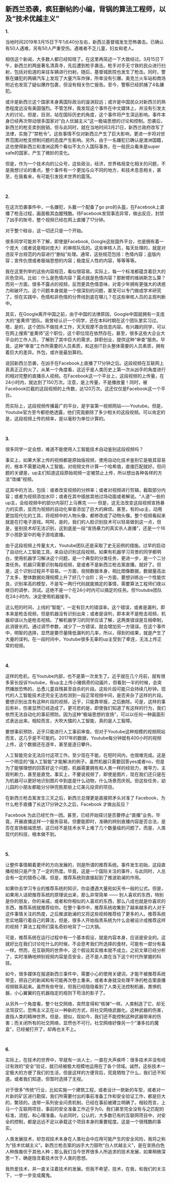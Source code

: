 ## 新西兰恐袭，疯狂删帖的小编，背锅的算法工程师，以及“技术优越主义”

**1.**

当地时间2019年3月15日下午1点40分左右，新西兰基督城发生恐怖袭击。已确认有50人遇难，另有50人严重受伤。遇难者不乏儿童，妇女和老人。

相信这个新闻，大多数人都已经知晓了。在这里再简述一下大致经过。3月15日下午，新西兰的两座著名清真寺，先后遭到枪手袭击。枪手对手无寸铁的民众进行扫射，包括对街道的来往车辆进行扫射。随后，基督城医院也发生了枪击。同时，警察在嫌犯的两辆汽车上发现了大量汽车炸弹，所幸没有引爆。奥克兰火车站和商场附近也发现了疑似爆炸包裹，但没有相关伤亡报告。至今，警察已经抓捕了4名嫌犯。

或许是新西兰这个国家本身离国际政治的漩涡较远；或许是中国民众对新西兰的熟悉程度远没有美国强烈。不管怎样，我发现这个事件在中文媒体上，并没有引发太大的讨论。但是，目测，站在国际历史的角度，这个事件将产生深远影响。事件本身已经再次带动很多国家对“白人优越主义”这一极端思想的讨论和控制。恐袭后，新西兰的枪支卖到脱销，但与此同时，就在当地时间3月21日，新西兰政府改写了法律，实施了“禁枪令”。这些事情不仅对新西兰产生了巨大影响，更进一步将对世界范围对枪支控制问题的态度产生影响。另外，由于一名嫌犯已确认是澳洲国籍，这也使得新西兰和澳洲这两个看似不太介入国际事务，在一般民众看来是super safe的国家，产生了微妙的变化。

但是，作为一个技术向的公众号，这些政治，经济，世界格局变化相关的问题，不是我想讨论的重点。整个事件有一个更加与众不同的地方，和技术息息相关，甚至，在我看来，有可能引发技术世界的震荡。

<br/>

**2.**

在这次恐袭事件中，一名嫌犯，头戴一个配备了go pro的头盔，在Facebook上直播了枪击过程，画面极其血腥残酷。待Facebook发现事态异常，做出反应，封禁了凶手的账号，整个视频已经在网上直播了17分钟。

对于整个硅谷，这一切还只是一个开始。

很多同学可能并不了解，即使是Facebook, Google这些国外平台，也是拥有着一个庞大（或者说是相对庞大）的审核队伍的。这些审核人员，每天处理的，就是对违反平台规范的内容进行“删帖”处理。通常，这些规范包括：色情内容；盗版内容；宣传仇恨或者极端思想的内容；极度反人性的内容，等等等等。

我在这里列举的这些内容规范，看似很容易。实际上，每一个标准都蕴含着巨大的灰色空间。比如：什么是色情内容？露点就是色情内容？那断臂的维纳斯怎么算？而另一方面，很多不露点的视频，反而更具色情意味，对青少年拥有更强大的诱惑力和破坏力。这个问题本身就是一个很深刻的问题，甚至可以专门做成学术研究了。但在实践中，色情和非色情的分界线到底在哪儿？在这些审核人员的主观判断中。

其实，在Google离开中国之前，由于中国的法律原因，Google中国就拥有一支庞大的“鉴黄师”团队。我曾经认识一个同学，还在本科时期在这个团队里实习过。嗯，是的，这个团队不做技术工作，天天观摩不良信息内容。有兴趣的同学，可以在网上搜索“鉴黄师”这个职位，这个职位现在依然存在。甚至，很多这些大企业大平台的工作人员，了解到了其中巨大的需求，辞职创业，提供这种“审查”服务。毕竟，这种“审查”工作所需要的人员素质，和这些IT巨头整体需要的人员素质，拥有着巨大的差异。外包，或许是最划算的。

说回新西兰恐袭，在凶手在Facebook上直播了17分钟之后。这段视频在互联网上真真正正的火了。从某一个角度看，这近乎是人类历史上第一次从凶手的角度进行的相对完整的直播杀人视频。在Facebook这一个平台上，这段视频的上传量，在24小时内，就达到了150万次。注意，是上传量，不是播放量！同时，被Facebook拦截的这段视频的上传数，达120万次。这还仅仅是Facebook这一个平台。

而实际上，这段视频传播最广的平台，是宇宙第一视频网站——Youtube。但是，Youtube官方至今都拒绝透露，他们究竟删除了多少相关的这段视频。可以肯定的是，这段视频上传的频率，是以毫秒为单位计算的。

<br/>

**3.**

很多同学一定会想，难道不能使用人工智能技术自动鉴别这段视频吗？

事实上，如果大家上传的视频都是原始版视频，使用自动化技术鉴别它是极其容易的，根本不需要动用人工智能。对视频文件计算一个哈希值，直接匹配就好。但问题的关键是，up主们知道这段原始视频一定被禁止上传，所以想出各种各样的方法“改编”视频。

这其中的方法，包括：或者改变视频的分辨率；或者对视频进行剪辑，截取部分内容；或者为视频添加水印；或者在其中插放其他过场动面或者解说。“人道”一些的up主，会给视频中的部分内容打上马赛克 —— 但是，这无法改变这段视频宣扬暴力的实质，反而为视频的自动化审查添加了巨大的麻烦。甚至，有的up主，动用更加现代化的工具，将视频中的人物头像，都修改成了动物头像。整个视频看起来就是在打电子游戏。呵呵，是的，我们的人脸识别技术可以轻易做到这一点，但是，鉴别技术却无法识别，这到底是一段“宣扬暴力的真实杀人直播”，还是一个16岁小孩卧室中的电子游戏直播。

由于这段视频上传量太大，Youtube团队还是采取了史无前例的措施。过早的启动了自动化人工智能工具，来自动识别这段视频。如果有机器学习背景的同学都明白，使用机器学习解决这个问题，是一个典型的分类任务，更进一步，是一个二分类任务。机器只需要识别每段视频，是或者不是新西兰枪击案直播，就好了。但是，这个识别过程并不容易。一方面，视频数据本身，相比图像数据，数据量高出了太多，整体数据处理规模上升了好几个台阶；另一方面，要想训练出一个性能优良，识别率高的模型，不是写一两行代码就能搞定的事情，需要算法工程师们夜以继日的调参，测试。这绝不是一个在24小时内可以搞定的任务。但Youtube团队在24小时内，决定使用机器接手。

这么短的时间，上线的“智能”，一定有巨大的错误率。这个错误，或者是漏判，即本来是枪击视频，但是机器没有识别出来；或者是误判，即本来不是枪击视频，机器却误以为是枪击视频。了解机器学习的同学应该了解，这两类错误是互相牵制，此消彼长的。通过调节参数，减少了一方错误，就会增加另一方错误。在这个事件中，明智的选择，显然是要尽量降低漏判的几率，所以，得到的结果，就是产生了大量的误判。在一段时间中，Youtube很多无辜的up主受到了牵连，无法上传正常的视频。

<br/>

**4.**

这样的危机，在Youtube内部，也不是第一次发生了。近乎就在几个月前，就有很多家长投诉Youtube，有up主上传小猪佩奇的动画片，但看到一半的时候，会突然播放恐怖的，怂恿儿童自残甚至自杀的片段。这些片段可能只会持续几秒钟。现代的人工智能技术还完全无法检测到一段正常视频中间，是否夹杂了这样的片段。要想识别出含有这种片段的视频，近乎，只能靠举报，之后删除。可是，这样的事后弥补，伤害显然已经造成了。更可悲的是，即使我们知道了有这样的行为，我们依然无法自动化的事前预防。因为这种“极端思想的宣扬”，可以以任何一种画面形式表达出来。相较而言，大吹大擂的人工智能，真的是人工智障。

要想事前预防，近乎只能进行人工事前审查。但对于Youtube这种规模的视频网站而言，这几乎是不可能的。2017年的数据，Youtube每分钟就有400小时的视频上传，这个数据还在逐年，甚至是逐日攀升。

人工智能完全无法应付这项工作。至少现在不能，在短时间内，也很难完成。这是一个明显的“强人工智能”才能解决的例子。虽然机器只需要回答yes或者no，但是为了能够理想的回答好这个问题，机器需要拥有和人类一样的经验力，推导力，主观判断力，甚至是直觉。事实上，不要说视频了，即使是图片，现在我们还只是在为机器可以更好地识别图片中到底是什么动物，什么场景而庆祝。但这些任务，幼儿园的小朋友都能分分钟完胜那些上亿美元投资的项目。

在新西兰枪击案发生三天之后，新西兰总理更是直接把矛头对准了 Facebook，为什么枪手直播了长达17分钟之久之后，Facebook 才做出反应？

Facebook 为此已经忙作一团。甚至，已经开始探讨是否要停止“直播”业务。毕竟，开展直播这样一个服务容易。但要能即时，准确的辨别直播内容是否合法，是否在宣扬极端思想，这已经不是技术水平上难了几个数量级的问题了。而是，人类现代的科技，根本做不到。

<br/>

**5.**

让整件事情朝着更坏的方向发展的，则是所谓的推荐系统。事件发生初始，这段直播视频只是产生了一定的热度。毕竟，这是一个国际关注的事件，与此同时，人总会有一定的猎奇心理。但是，推荐系统则直接起到了推波助澜的作用。

如果你去学习专业的推荐系统的知识，你会遭遇大量宛如天书一般的公式。但是，如果用人话把推荐系统的原理说出来，那么非常简单 —— 别人喜欢的东西，特别是你的朋友，你的亲戚，或者和你相似的人喜欢的东西，那么八成也就是你喜欢的东西，推荐系统就推荐给你。在整个事件中，推荐系统收集到了越来越多的人对于这件事情关注的热度，之后推波助澜的又将这些视频推荐给了更多的人。推荐系统忠实地履行着自己的算法，但是，很多人开始指责系统为什么会被设计成推荐这样的视频？算法工程师们莫名奇妙地背了一口大锅。

可是，推荐系统在运行过程中有一个基本假设，就是内容本身，应该是安全的。这就好比在我们讨论吃什么的时候，不会思考我们所选择的食材，可能有一部分有毒一样。然而，在互联网的世界中，这个假设其实根本就不成立。之前文章已经分析了，实时准确地辨别视频内容是否安全，还不是人类在当下这个时代所掌握的科技。

如今，很多媒体在报道新西兰事件中，需要小心的使用关键词，才能不被推荐系统带歪，把自己的新闻和有可能再次卷土重来，或者本身就没处理干净的枪击案直播视频联系起来。虽然有些夸张，但我已经隐隐看到了人类无法控制机器，畏惧机器，小心翼翼的在机器指定的规则下苟活的影子了。

从另外一个角度看，整个社交网络，突然变得和“核弹”一样。人类制造了它，却无法驾驭它。恐怖主义正在以一种新的方式，将社交网络武器化。这种武器的伤害，直指人类的精神世界。但是，貌似，现如今，我们还不能控制这种武器带来的伤害；而关闭所有的社交网络，显然也不可行。社交网络好像另一个“潘多拉的魔盒”，已经被打开了，却再也关不上。

<br/>

**6.**

实际上，在技术的世界中，早就有一派人士，一直在大声疾呼：很多技术并没有经过有效的“安全”验证，就已经被极大规模地运用在了各个领域。诚然，这些技术一定极大的方便了我们的生活，但是这样的方便背后，究竟牺牲了什么，我们还不知道。或者我们知道，但暂时选择了无视。

对于很多“传统”行业，比如实施一个建筑工程，或者设计一款新的车型，或者对一片新的矿区进行勘探，我们所需要付出的事前准备工作和安全验证工作，都是巨大的，繁琐的。连带一系列安全问责机制，已经在事前被建立明确了。相较而言，上马一个互联网项目，事前的安全准备工作近乎为0。我们甚至完全没有与之匹配的标准，流程，和心理准备。与此同时，公认的，大多数已有的互联网项目中，对安全的控制，都是远远不足以承载这个项目本身的重要程度。这是一个很残酷的事实。

人类发展技术，却忽视技术本身在人类社会中应用可能产生的安全风险，我将之称为“技术优越主义”。新西兰枪击案的凶手大力鼓吹“白人优越主义”，是在宣扬白色人种族裔优于其他人种；那么我们当今世界很多人所追求的技术发展，如果稍微深思一下，确是隐含着技术优于人类的思想。

我热爱技术，并一直关注着技术的发展。但我不希望，技术，在我，和我们的关注下，一步一步变成魔鬼。